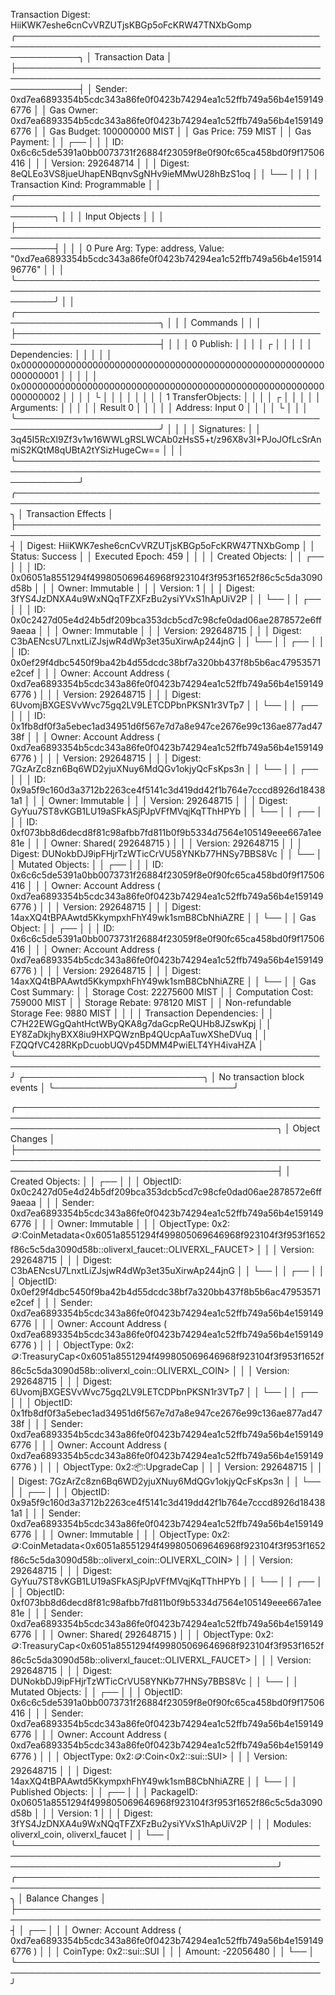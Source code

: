 Transaction Digest: HiiKWK7eshe6cnCvVRZUTjsKBGp5oFcKRW47TNXbGomp
╭──────────────────────────────────────────────────────────────────────────────────────────────────────────────╮
│ Transaction Data                                                                                             │
├──────────────────────────────────────────────────────────────────────────────────────────────────────────────┤
│ Sender: 0xd7ea6893354b5cdc343a86fe0f0423b74294ea1c52ffb749a56b4e1591496776                                   │
│ Gas Owner: 0xd7ea6893354b5cdc343a86fe0f0423b74294ea1c52ffb749a56b4e1591496776                                │
│ Gas Budget: 100000000 MIST                                                                                   │
│ Gas Price: 759 MIST                                                                                          │
│ Gas Payment:                                                                                                 │
│  ┌──                                                                                                         │
│  │ ID: 0x6c6c5de5391a0bb0073731f26884f23059f8e0f90fc65ca458bd0f9f17506416                                    │
│  │ Version: 292648714                                                                                        │
│  │ Digest: 8eQLEo3VS8jueUhapENBqnvSgNHv9ieMMwU28hBzS1oq                                                      │
│  └──                                                                                                         │
│                                                                                                              │
│ Transaction Kind: Programmable                                                                               │
│ ╭──────────────────────────────────────────────────────────────────────────────────────────────────────────╮ │
│ │ Input Objects                                                                                            │ │
│ ├──────────────────────────────────────────────────────────────────────────────────────────────────────────┤ │
│ │ 0   Pure Arg: Type: address, Value: "0xd7ea6893354b5cdc343a86fe0f0423b74294ea1c52ffb749a56b4e1591496776" │ │
│ ╰──────────────────────────────────────────────────────────────────────────────────────────────────────────╯ │
│ ╭─────────────────────────────────────────────────────────────────────────╮                                  │
│ │ Commands                                                                │                                  │
│ ├─────────────────────────────────────────────────────────────────────────┤                                  │
│ │ 0  Publish:                                                             │                                  │
│ │  ┌                                                                      │                                  │
│ │  │ Dependencies:                                                        │                                  │
│ │  │   0x0000000000000000000000000000000000000000000000000000000000000001 │                                  │
│ │  │   0x0000000000000000000000000000000000000000000000000000000000000002 │                                  │
│ │  └                                                                      │                                  │
│ │                                                                         │                                  │
│ │ 1  TransferObjects:                                                     │                                  │
│ │  ┌                                                                      │                                  │
│ │  │ Arguments:                                                           │                                  │
│ │  │   Result 0                                                           │                                  │
│ │  │ Address: Input  0                                                    │                                  │
│ │  └                                                                      │                                  │
│ ╰─────────────────────────────────────────────────────────────────────────╯                                  │
│                                                                                                              │
│ Signatures:                                                                                                  │
│    3q45I5RcXl9Zf3v1w16WWLgRSLWCAb0zHsS5+t/z96X8v3I+PJoJOfLcSrAnmiS2KQtM8qUBtA2tYSizHugeCw==                  │
│                                                                                                              │
╰──────────────────────────────────────────────────────────────────────────────────────────────────────────────╯
╭───────────────────────────────────────────────────────────────────────────────────────────────────╮
│ Transaction Effects                                                                               │
├───────────────────────────────────────────────────────────────────────────────────────────────────┤
│ Digest: HiiKWK7eshe6cnCvVRZUTjsKBGp5oFcKRW47TNXbGomp                                              │
│ Status: Success                                                                                   │
│ Executed Epoch: 459                                                                               │
│                                                                                                   │
│ Created Objects:                                                                                  │
│  ┌──                                                                                              │
│  │ ID: 0x06051a8551294f499805069646968f923104f3f953f1652f86c5c5da3090d58b                         │
│  │ Owner: Immutable                                                                               │
│  │ Version: 1                                                                                     │
│  │ Digest: 3fYS4JzDNXA4u9WxNQqTFZXFzBu2ysiYVxS1hApUiV2P                                           │
│  └──                                                                                              │
│  ┌──                                                                                              │
│  │ ID: 0x0c2427d05e4d24b5df209bca353dcb5cd7c98cfe0dad06ae2878572e6ff9aeaa                         │
│  │ Owner: Immutable                                                                               │
│  │ Version: 292648715                                                                             │
│  │ Digest: C3bAENcsU7LnxtLiZJsjwR4dWp3et35uXirwAp244jnG                                           │
│  └──                                                                                              │
│  ┌──                                                                                              │
│  │ ID: 0x0ef29f4dbc5450f9ba42b4d55dcdc38bf7a320bb437f8b5b6ac47953571e2cef                         │
│  │ Owner: Account Address ( 0xd7ea6893354b5cdc343a86fe0f0423b74294ea1c52ffb749a56b4e1591496776 )  │
│  │ Version: 292648715                                                                             │
│  │ Digest: 6UvomjBXGESVvWvc75gq2LV9LETCDPbnPKSN1r3VTp7                                            │
│  └──                                                                                              │
│  ┌──                                                                                              │
│  │ ID: 0x1fb8df0f3a5ebec1ad34951d6f567e7d7a8e947ce2676e99c136ae877ad4738f                         │
│  │ Owner: Account Address ( 0xd7ea6893354b5cdc343a86fe0f0423b74294ea1c52ffb749a56b4e1591496776 )  │
│  │ Version: 292648715                                                                             │
│  │ Digest: 7GzArZc8zn6Bq6WD2yjuXNuy6MdQGv1okjyQcFsKps3n                                           │
│  └──                                                                                              │
│  ┌──                                                                                              │
│  │ ID: 0x9a5f9c160d3a3712b2263ce4f5141c3d419dd42f1b764e7cccd8926d184381a1                         │
│  │ Owner: Immutable                                                                               │
│  │ Version: 292648715                                                                             │
│  │ Digest: GyYuu7ST8vKGB1LU19aSFkASjPJpVFfMVqjKqTThHPYb                                           │
│  └──                                                                                              │
│  ┌──                                                                                              │
│  │ ID: 0xf073bb8d6decd8f81c98afbb7fd811b0f9b5334d7564e105149eee667a1ee81e                         │
│  │ Owner: Shared( 292648715 )                                                                     │
│  │ Version: 292648715                                                                             │
│  │ Digest: DUNokbDJ9ipFHjrTzWTicCrVU58YNKb77HNSy7BBS8Vc                                           │
│  └──                                                                                              │
│ Mutated Objects:                                                                                  │
│  ┌──                                                                                              │
│  │ ID: 0x6c6c5de5391a0bb0073731f26884f23059f8e0f90fc65ca458bd0f9f17506416                         │
│  │ Owner: Account Address ( 0xd7ea6893354b5cdc343a86fe0f0423b74294ea1c52ffb749a56b4e1591496776 )  │
│  │ Version: 292648715                                                                             │
│  │ Digest: 14axXQ4tBPAAwtd5KkympxhFhY49wk1smB8CbNhiAZRE                                           │
│  └──                                                                                              │
│ Gas Object:                                                                                       │
│  ┌──                                                                                              │
│  │ ID: 0x6c6c5de5391a0bb0073731f26884f23059f8e0f90fc65ca458bd0f9f17506416                         │
│  │ Owner: Account Address ( 0xd7ea6893354b5cdc343a86fe0f0423b74294ea1c52ffb749a56b4e1591496776 )  │
│  │ Version: 292648715                                                                             │
│  │ Digest: 14axXQ4tBPAAwtd5KkympxhFhY49wk1smB8CbNhiAZRE                                           │
│  └──                                                                                              │
│ Gas Cost Summary:                                                                                 │
│    Storage Cost: 22275600 MIST                                                                    │
│    Computation Cost: 759000 MIST                                                                  │
│    Storage Rebate: 978120 MIST                                                                    │
│    Non-refundable Storage Fee: 9880 MIST                                                          │
│                                                                                                   │
│ Transaction Dependencies:                                                                         │
│    C7H22EWGgQahtHctWByQKA8g7daGcpReQUHb8JZswKpj                                                   │
│    EY8ZaDkjhyBXX8iu9HXPQWznBp4QUcpAaTuwXSheDVuq                                                   │
│    FZQQfVC428RKpDcuobUQVp45DMM4PwiELT4YH4ivaHZA                                                   │
╰───────────────────────────────────────────────────────────────────────────────────────────────────╯
╭─────────────────────────────╮
│ No transaction block events │
╰─────────────────────────────╯

╭──────────────────────────────────────────────────────────────────────────────────────────────────────────────────────────────────────────────╮
│ Object Changes                                                                                                                               │
├──────────────────────────────────────────────────────────────────────────────────────────────────────────────────────────────────────────────┤
│ Created Objects:                                                                                                                             │
│  ┌──                                                                                                                                         │
│  │ ObjectID: 0x0c2427d05e4d24b5df209bca353dcb5cd7c98cfe0dad06ae2878572e6ff9aeaa                                                              │
│  │ Sender: 0xd7ea6893354b5cdc343a86fe0f0423b74294ea1c52ffb749a56b4e1591496776                                                                │
│  │ Owner: Immutable                                                                                                                          │
│  │ ObjectType: 0x2::coin::CoinMetadata<0x6051a8551294f499805069646968f923104f3f953f1652f86c5c5da3090d58b::oliverxl_faucet::OLIVERXL_FAUCET>  │
│  │ Version: 292648715                                                                                                                        │
│  │ Digest: C3bAENcsU7LnxtLiZJsjwR4dWp3et35uXirwAp244jnG                                                                                      │
│  └──                                                                                                                                         │
│  ┌──                                                                                                                                         │
│  │ ObjectID: 0x0ef29f4dbc5450f9ba42b4d55dcdc38bf7a320bb437f8b5b6ac47953571e2cef                                                              │
│  │ Sender: 0xd7ea6893354b5cdc343a86fe0f0423b74294ea1c52ffb749a56b4e1591496776                                                                │
│  │ Owner: Account Address ( 0xd7ea6893354b5cdc343a86fe0f0423b74294ea1c52ffb749a56b4e1591496776 )                                             │
│  │ ObjectType: 0x2::coin::TreasuryCap<0x6051a8551294f499805069646968f923104f3f953f1652f86c5c5da3090d58b::oliverxl_coin::OLIVERXL_COIN>       │
│  │ Version: 292648715                                                                                                                        │
│  │ Digest: 6UvomjBXGESVvWvc75gq2LV9LETCDPbnPKSN1r3VTp7                                                                                       │
│  └──                                                                                                                                         │
│  ┌──                                                                                                                                         │
│  │ ObjectID: 0x1fb8df0f3a5ebec1ad34951d6f567e7d7a8e947ce2676e99c136ae877ad4738f                                                              │
│  │ Sender: 0xd7ea6893354b5cdc343a86fe0f0423b74294ea1c52ffb749a56b4e1591496776                                                                │
│  │ Owner: Account Address ( 0xd7ea6893354b5cdc343a86fe0f0423b74294ea1c52ffb749a56b4e1591496776 )                                             │
│  │ ObjectType: 0x2::package::UpgradeCap                                                                                                      │
│  │ Version: 292648715                                                                                                                        │
│  │ Digest: 7GzArZc8zn6Bq6WD2yjuXNuy6MdQGv1okjyQcFsKps3n                                                                                      │
│  └──                                                                                                                                         │
│  ┌──                                                                                                                                         │
│  │ ObjectID: 0x9a5f9c160d3a3712b2263ce4f5141c3d419dd42f1b764e7cccd8926d184381a1                                                              │
│  │ Sender: 0xd7ea6893354b5cdc343a86fe0f0423b74294ea1c52ffb749a56b4e1591496776                                                                │
│  │ Owner: Immutable                                                                                                                          │
│  │ ObjectType: 0x2::coin::CoinMetadata<0x6051a8551294f499805069646968f923104f3f953f1652f86c5c5da3090d58b::oliverxl_coin::OLIVERXL_COIN>      │
│  │ Version: 292648715                                                                                                                        │
│  │ Digest: GyYuu7ST8vKGB1LU19aSFkASjPJpVFfMVqjKqTThHPYb                                                                                      │
│  └──                                                                                                                                         │
│  ┌──                                                                                                                                         │
│  │ ObjectID: 0xf073bb8d6decd8f81c98afbb7fd811b0f9b5334d7564e105149eee667a1ee81e                                                              │
│  │ Sender: 0xd7ea6893354b5cdc343a86fe0f0423b74294ea1c52ffb749a56b4e1591496776                                                                │
│  │ Owner: Shared( 292648715 )                                                                                                                │
│  │ ObjectType: 0x2::coin::TreasuryCap<0x6051a8551294f499805069646968f923104f3f953f1652f86c5c5da3090d58b::oliverxl_faucet::OLIVERXL_FAUCET>   │
│  │ Version: 292648715                                                                                                                        │
│  │ Digest: DUNokbDJ9ipFHjrTzWTicCrVU58YNKb77HNSy7BBS8Vc                                                                                      │
│  └──                                                                                                                                         │
│ Mutated Objects:                                                                                                                             │
│  ┌──                                                                                                                                         │
│  │ ObjectID: 0x6c6c5de5391a0bb0073731f26884f23059f8e0f90fc65ca458bd0f9f17506416                                                              │
│  │ Sender: 0xd7ea6893354b5cdc343a86fe0f0423b74294ea1c52ffb749a56b4e1591496776                                                                │
│  │ Owner: Account Address ( 0xd7ea6893354b5cdc343a86fe0f0423b74294ea1c52ffb749a56b4e1591496776 )                                             │
│  │ ObjectType: 0x2::coin::Coin<0x2::sui::SUI>                                                                                                │
│  │ Version: 292648715                                                                                                                        │
│  │ Digest: 14axXQ4tBPAAwtd5KkympxhFhY49wk1smB8CbNhiAZRE                                                                                      │
│  └──                                                                                                                                         │
│ Published Objects:                                                                                                                           │
│  ┌──                                                                                                                                         │
│  │ PackageID: 0x06051a8551294f499805069646968f923104f3f953f1652f86c5c5da3090d58b                                                             │
│  │ Version: 1                                                                                                                                │
│  │ Digest: 3fYS4JzDNXA4u9WxNQqTFZXFzBu2ysiYVxS1hApUiV2P                                                                                      │
│  │ Modules: oliverxl_coin, oliverxl_faucet                                                                                                   │
│  └──                                                                                                                                         │
╰──────────────────────────────────────────────────────────────────────────────────────────────────────────────────────────────────────────────╯
╭───────────────────────────────────────────────────────────────────────────────────────────────────╮
│ Balance Changes                                                                                   │
├───────────────────────────────────────────────────────────────────────────────────────────────────┤
│  ┌──                                                                                              │
│  │ Owner: Account Address ( 0xd7ea6893354b5cdc343a86fe0f0423b74294ea1c52ffb749a56b4e1591496776 )  │
│  │ CoinType: 0x2::sui::SUI                                                                        │
│  │ Amount: -22056480                                                                              │
│  └──                                                                                              │
╰───────────────────────────────────────────────────────────────────────────────────────────────────╯
